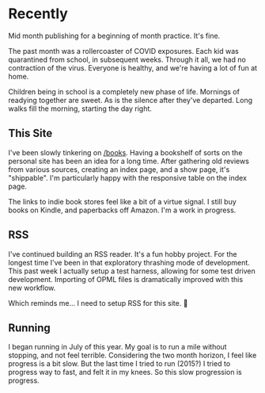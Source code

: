 <template data-parse>2021-09-16 #weeknotes</template>

# Recently

Mid month publishing for a beginning of month practice.
It's fine.

The past month was a rollercoaster of COVID exposures.
Each kid was quarantined from school, in subsequent weeks.
Through it all, we had no contraction of the virus.
Everyone is healthy, and we're having a lot of fun at home.

Children being in school is a completely new phase of life.
Mornings of readying together are sweet.
As is the silence after they've departed.
Long walks fill the morning, starting the day right.

## This Site

I've been slowly tinkering on [/books](/books).
Having a bookshelf of sorts on the personal site has been an idea for a long time.
After gathering old reviews from various sources, creating an index page, and a show page, it's "shippable".
I'm particularly happy with the responsive table on the index page.

The links to indie book stores feel like a bit of a virtue signal.
I still buy books on Kindle, and paperbacks off Amazon.
I'm a work in progress.

## RSS

I've continued building an RSS reader.
It's a fun hobby project.
For the longest time I've been in that exploratory thrashing mode of development.
This past week I actually setup a test harness, allowing for some test driven development.
Importing of OPML files is dramatically improved with this new workflow.

Which reminds me... I need to setup RSS for this site. 😬

## Running

I began running in July of this year.
My goal is to run a mile without stopping, and not feel terrible.
Considering the two month horizon, I feel like progress is a bit slow.
But the last time I tried to run (2015?) I tried to progress way to fast, and felt it in my knees.
So this slow progression is progress.